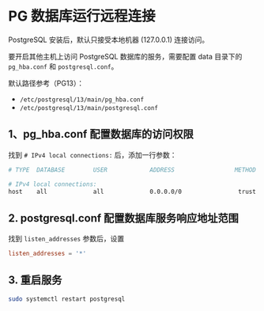 # PG 数据库运行远程连接

PostgreSQL 安装后，默认只接受本地机器 (127.0.0.1) 连接访问。

要开启其他主机上访问 PostgreSQL 数据库的服务，需要配置 data 目录下的 `pg_hba.conf` 和 `postgresql.conf`。

默认路径参考（PG13）：

- `/etc/postgresql/13/main/pg_hba.conf`
- `/etc/postgresql/13/main/postgresql.conf`

## 1、pg_hba.conf 配置数据库的访问权限

找到 `# IPv4 local connections:` 后，添加一行参数：

```bash
# TYPE  DATABASE        USER            ADDRESS                 METHOD

# IPv4 local connections:
host    all             all             0.0.0.0/0                trust
```

## 2. postgresql.conf 配置数据库服务响应地址范围

找到 `listen_addresses` 参数后，设置

```conf
listen_addresses = '*'
```

## 3. 重启服务

```bash
sudo systemctl restart postgresql
```
